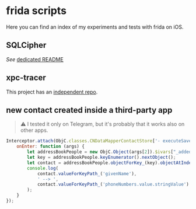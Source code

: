 # frida scripts

Here you can find an index of my experiments and tests with frida on iOS.

## SQLCipher

_See_ [dedicated README](sqlcipher/)

## xpc-tracer

This project has an [independent repo](https://github.com/miticollo/xpc-tracer).

## new contact created inside a third-party app

> :warning: I tested it only on Telegram, but it's probably that it works also on other apps.

```javascript
Interceptor.attach(ObjC.classes.CNDataMapperContactStore['- executeSaveRequest:response:error:'].implementation, {
    onEnter: function (args) {
        let addressBookPeople = new ObjC.Object(args[2]).$ivars["_addedContactsByIdentifier"]; // __NSDictionaryM
        let key = addressBookPeople.keyEnumerator().nextObject();
        let contact = addressBookPeople.objectForKey_(key).objectAtIndex_(0);
        console.log(
            contact.valueForKeyPath_('givenName'),
            ' --> ',
            contact.valueForKeyPath_('phoneNumbers.value.stringValue').objectAtIndex_(0)
        );
    }
});
```
